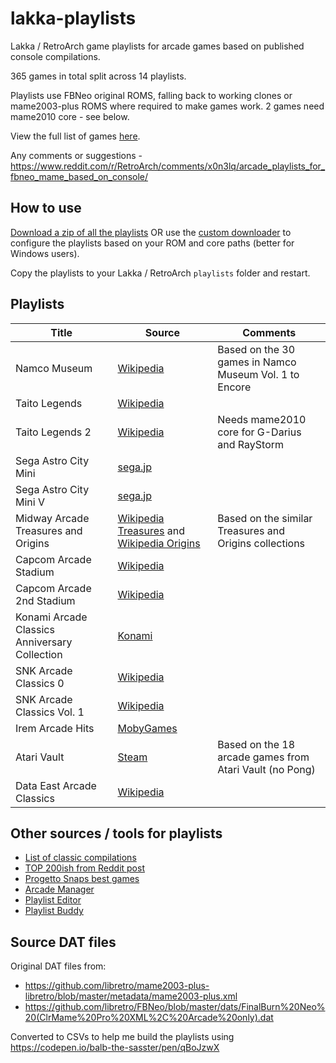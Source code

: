 # lakka-playlists

Lakka / RetroArch game playlists for arcade games based on published console compilations.

365 games in total split across 14 playlists.

Playlists use FBNeo original ROMS, falling back to working clones or mame2003-plus ROMS where required to make games work. 2 games need mame2010 core - see below.

View the full list of games [here](https://github.com/balb/lakka-playlists/blob/main/ArcadePlaylists.csv).

Any comments or suggestions - https://www.reddit.com/r/RetroArch/comments/x0n3lq/arcade_playlists_for_fbneo_mame_based_on_console/

## How to use

[Download a zip of all the playlists](https://github.com/balb/lakka-playlists/raw/main/playlists.zip) OR 
use the [custom downloader](https://codepen.io/balb-the-sasster/full/QWrWpNW) to configure the playlists based on your ROM and core paths (better for Windows users).

Copy the playlists to your Lakka / RetroArch `playlists` folder and restart.

## Playlists

| Title                               | Source                                                             | Comments                                               |
| ----------------------------------- | ------------------------------------------------------------------ | ------------------------------------------------------ |
| Namco Museum                        | [Wikipedia](https://en.wikipedia.org/wiki/Namco_Museum)            | Based on the 30 games in Namco Museum Vol. 1 to Encore |
| Taito Legends                       | [Wikipedia](https://en.wikipedia.org/wiki/Taito_Legends)           |                                                        |
| Taito Legends 2                     | [Wikipedia](https://en.wikipedia.org/wiki/Taito_Legends_2)         | Needs mame2010 core for G-Darius and RayStorm          |
| Sega Astro City Mini                | [sega.jp](https://sega.jp/astrocitymini/original/titlelist.html)   |                                                        |
| Sega Astro City Mini V              | [sega.jp](https://sega.jp/astrocitymini/v/titlelist.html)          |                                                        |
| Midway Arcade Treasures and Origins | [Wikipedia Treasures](https://en.wikipedia.org/wiki/Midway_Arcade_Treasures) and [Wikipedia Origins](https://en.wikipedia.org/wiki/Midway_Arcade_Origins) | Based on the similar Treasures and Origins collections |
| Capcom Arcade Stadium               | [Wikipedia](https://en.wikipedia.org/wiki/Capcom_Arcade_Stadium)   |                                                        |
| Capcom Arcade 2nd Stadium           | [Wikipedia](https://en.wikipedia.org/wiki/Capcom_Arcade_Stadium#Capcom_Arcade_2nd_Stadium)||
| Konami Arcade Classics Anniversary Collection | [Konami](https://www.konami.com/games/50th/ac/arcade/eu/en/) |                                                    |
| SNK Arcade Classics 0               | [Wikipedia](https://en.wikipedia.org/wiki/SNK_Arcade_Classics_Vol._1) ||
| SNK Arcade Classics Vol. 1          | [Wikipedia](https://en.wikipedia.org/wiki/SNK_Arcade_Classics_Vol._1) ||
| Irem Arcade Hits                    | [MobyGames](https://www.mobygames.com/game/windows/irem-arcade-hits) | |
| Atari Vault                         | [Steam](https://store.steampowered.com/app/400020/Atari_Vault/)      | Based on the 18 arcade games from Atari Vault (no Pong) |
| Data East Arcade Classics           | [Wikipedia](https://en.wikipedia.org/wiki/Data_East_Arcade_Classics) | |

## Other sources / tools for playlists

* [List of classic compilations](https://www.mobygames.com/game-group/classic-compilation-games)
* [TOP 200ish from Reddit post](https://www.reddit.com/r/MAME/comments/2rawpr/i_compiled_several_best_ofrecommended_arcade/)
* [Progetto Snaps best games](https://www.progettosnaps.net/bestgames/)
* [Arcade Manager](https://github.com/cosmo0/arcade-manager)
* [Playlist Editor](https://www.marcrobledo.com/retroarch-playlist-editor/)
* [Playlist Buddy](https://forums.libretro.com/t/retroarch-playlist-buddy-playlist-and-thumbnail-generation-app/8417)

## Source DAT files

Original DAT files from:

- https://github.com/libretro/mame2003-plus-libretro/blob/master/metadata/mame2003-plus.xml
- https://github.com/libretro/FBNeo/blob/master/dats/FinalBurn%20Neo%20(ClrMame%20Pro%20XML%2C%20Arcade%20only).dat

Converted to CSVs to help me build the playlists using https://codepen.io/balb-the-sasster/pen/qBoJzwX
